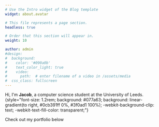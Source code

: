 ```yaml
---
# Use the Intro widget of the Blog template
widget: about.avatar

# This file represents a page section.
headless: true

# Order that this section will appear in.
weight: 10

author: admin
#design:
#  background:
#    color: '#090a0b'
#    text_color_light: true
#    video:
#      path:  # enter filename of a video in /assets/media
#  css_class: fullscreen
---
```


Hi, I'm **Jacob**, a computer science student at the University of Leeds.
{style="font-size: 1.2rem; background: #077a63; background: linear-gradient(to right, #0cb391ff 0%, #3f0ad1 100%); -webkit-background-clip: text; -webkit-text-fill-color: transparent;"}

Check out my portfolio below
